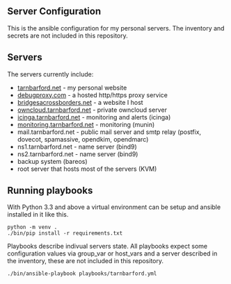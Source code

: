 ## Server Configuration

This is the ansible configuration for my personal servers. The inventory and
secrets are not included in this repository.

## Servers

The servers currently include:

* [tarnbarford.net](https://tarnbarford.net) - my personal website
* [debugproxy.com](https://debugproxy.com) - a hosted http/https proxy service
* [bridgesacrossborders.net](https://bridgesacrossborders.net) - a website I host
* [owncloud.tarnbarford.net](https://owncloud.tarnbarford.net) - private owncloud server
* [icinga.tarnbarford.net](https://icinga.tarnbarford.net) - monitoring and alerts (icinga)
* [monitoring.tarnbarford.net](https://monitoring.tarnbarford.net) - monitoring (munin)
* mail.tarnbarford.net - public mail server and smtp relay (postfix, dovecot, spamassive, opendkim, opendmarc)
* ns1.tarnbarford.net - name server (bind9)
* ns2.tarnbarford.net - name server (bind9)
* backup system (bareos)
* root server that hosts most of the servers (KVM)

## Running playbooks

With Python 3.3 and above a virtual environment can be setup and ansible
installed in it like this.

```
python -m venv .
./bin/pip install -r requirements.txt
````

Playbooks describe indivual servers state. All playbooks expect some
configuration values via group_var or host_vars and a server described in the
inventory, these are not included in this repository.

```
./bin/ansible-playbook playbooks/tarnbarford.yml
```
